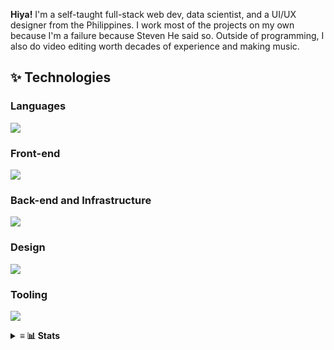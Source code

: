 **Hiya!** I'm a self-taught full-stack web dev, data scientist, and a UI/UX designer from the Philippines. I work most of the projects on my own because I'm a failure because Steven He said so. Outside of programming, I also do video editing worth decades of experience and making music.

## ✨ Technologies
### Languages
![](https://skillicons.dev/icons?i=js,ts,py,go,dart)
  
### Front-end
![](https://skillicons.dev/icons?i=sass,tailwindcss,react,vue,svelte,nextjs,nuxtjs,flutter)
  
### Back-end and Infrastructure
![](https://skillicons.dev/icons?i=nodejs,nginx,redis,flask,fastapi,gql,vercel,cloudflare)

### Design
![](https://skillicons.dev/icons?i=figma,ps,ai,ae)

### Tooling
![](https://skillicons.dev/icons?i=docker,github,git,vscode,neovim,linux)

<details>
<summary>
  <strong>≡ 📊 Stats</strong>
</summary>
<p align="center">
  <img align="center" width="580" src="https://github-readme-stats.vercel.app/api/wakatime?username=skepfusky&layout=compact&theme=tokyonight&langs_count=8&hide_border=true&custom_title=I%20have%20no%20life&hide=other,markdown,json">
 </p>
<br />
<a href="https://github.com/anuraghazra/github-readme-stats">
<img width="420" src="https://github-readme-stats.vercel.app/api/top-langs/?username=kuroji-fusky&layout=compact&theme=tokyonight&langs_count=10&hide_border=true&include_all_commits=true&card_width=320&hide=jupyter%20notebook,markdown,svg">
</a>
  
<img align="right" src="https://spotify-recently-played-readme.vercel.app/api?user=jgvyje30t89zw4r2xy66j4u63&count=5">
</details>
